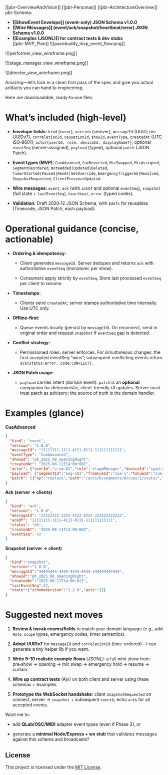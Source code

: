 
[[pbr-OverviewAndVision]]
[[pbr-Personas]]
[[pbr-ArchitectureOverview]]
pbr-Schema:
- **[[ShowEvent Envelope]] (event-only) JSON Schema v1.0.0**      
- **[[Wire Messages]] (event/ack/snapshot/heartbeat/error) JSON Schema v1.0.0**      
- **[[Examples (JSONL)]] for contract tests & dev stubs**  
[[pbr-MVP_Plan]]
![[pacebuddy_mvp_event_flow.png]]

![[performer_view_wireframe.png]]

![[stage_manager_view_wireframe.png]]

![[director_view_wireframe.png]]







Amazing—let’s lock in a clean first pass of the spec and give you actual artifacts you can hand to engineering.

Here are downloadable, ready‑to‑use files:

    

# What’s included (high-level)

- **Envelope fields:** `kind` (`event`), `version` (semver), `messageId` (UUID; rec UUIDv7), `correlationId`, `causationId`, `showId`, `eventType`, `createdAt` (UTC ISO‑8601), `actor{userId, role, deviceId, displayName?}`, optional `eventSeq` (server-assigned), `payload` (typed), optional `patch` (JSON Patch).
    
- **Event types (MVP):** `CueAdvanced`, `CueReverted`, `MicSwapped`, `MicAssigned`, `SegmentReordered`, `NoteAdded|Updated|Deleted`, `TimerStarted|Paused|Reset|SetOverride`, `EmergencyTriggered|Resolved`, `SnapshotRequested`, `ClientPresenceUpdated`.
    
- **Wire messages:** `event`, `ack` (with `ackOf` and optional `eventSeq`), `snapshot` (full state + `lastEventSeq`), `heartbeat`, `error` (typed codes).
    
- **Validation:** Draft 2020‑12 JSON Schema, with `$defs` for reusables (Timecode, JSON Patch, each payload).
    

# Operational guidance (concise, actionable)

- **Ordering & idempotency:**
    
    - Client generates `messageId`. Server dedupes and returns `ack` with authoritative `eventSeq` (monotonic per show).
        
    - Consumers apply strictly by `eventSeq`. Store last processed `eventSeq` per client to resume.
        
- **Timestamps:**
    
    - Clients send `createdAt`; server stamps authoritative time internally. Use UTC only.
        
- **Offline-first:**
    
    - Queue events locally (persist by `messageId`). On reconnect, send in original order and request `snapshot` if `eventSeq` gap is detected.
        
- **Conflict strategy:**
    
    - Permissioned roles; server enforces. For simultaneous changes, the first accepted eventSeq “wins”; subsequent conflicting events return `ack{status:error, code:CONFLICT}`.
        
- **JSON Patch usage:**
    
    - `payload` carries intent (domain event). `patch` is an **optional** companion for deterministic, client-friendly UI updates. Server must treat patch as advisory; the source of truth is the domain handler.
        

# Examples (glance)

**CueAdvanced**

```json
{
  "kind": "event",
  "version": "1.0.0",
  "messageId": "11111111-1111-4111-8111-111111111111",
  "eventType": "CueAdvanced",
  "showId": "pb_2025_08_openingNight",
  "createdAt": "2025-08-11T14:00:00Z",
  "actor": {"userId":"u-sm-01","role":"stageManager","deviceId":"ipad-sm-1"},
  "payload": {"segmentId":"seg-101","fromCueId":"cue-1","toCueId":"cue-2","showClockAt":"00:00:30.000"},
  "patch": [{"op":"replace","path":"/acts/0/segments/0/cues/1/status","value":"current"}]
}
```

**Ack (server → clients)**

```json
{
  "kind": "ack",
  "version": "1.0.0",
  "messageId": "22222222-2222-4222-8222-222222222222",
  "ackOf": "11111111-1111-4111-8111-111111111111",
  "status": "ok",
  "createdAt": "2025-08-11T14:00:00Z",
  "eventSeq": 42
}
```

**Snapshot (server → client)**

```json
{
  "kind":"snapshot",
  "version":"1.0.0",
  "messageId":"44444444-4444-4444-8444-444444444444",
  "showId":"pb_2025_08_openingNight",
  "createdAt":"2025-08-11T14:00:02Z",
  "lastEventSeq":42,
  "state":{"schemaVersion":"1.2.0","acts":[]}
}
```

# Suggested next moves

1. **Review & tweak enums/fields** to match your domain language (e.g., add `Note scope` types, emergency codes, timer semantics).
    
2. **Adopt UUIDv7** for `messageId` and `correlationId` (time-ordered)—I can generate a tiny helper lib if you want.
    
3. **Write 5–10 realistic example flows** (JSONL): a full mini‑show from pre‑show → opening → mic swap → emergency hold → resume → curtain.
    
4. **Wire up contract tests** (Ajv) on both client and server using these schemas + examples.
    
5. **Prototype the WebSocket handshake**: client `SnapshotRequested` on connect, server → `snapshot` + subsequent `event`s; echo `ack`s for all accepted events.
    

Want me to:

- add **QLab/OSC/MIDI** adapter event types (even if Phase 2), or
    
- generate a **minimal Node/Express + ws stub** that validates messages against this schema and broadcasts?
## License

This project is licensed under the [MIT License](LICENSE.md).
